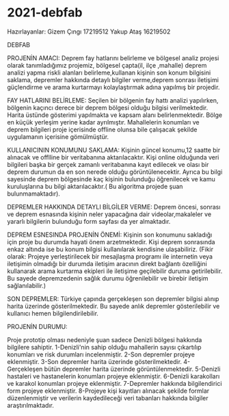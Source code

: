 # 2021-debfab

Hazırlayanlar:
Gizem Çıngı 17219512
Yakup Ataş  16219502


DEBFAB

PROJENİN AMACI:
Deprem fay  hatlarını belirleme ve bölgesel analiz projesi olarak tanımladığımız projemiz, bölgesel çapta(il, ilçe ,mahalle) deprem analizi yapma riskli alanları belirleme,kullanan kişinin son konum bilgisini saklama, depremler hakkında detaylı bilgiler verme,deprem sonrası iletişimi güçlendirme ve arama kurtarmayı kolaylaştırmak adına yapılmış bir projedir.

  FAY HATLARINI BELİRLEME: 
Seçilen bir bölgenin fay hattı analizi yapılırken, bölgenin kaçıncı derece bir deprem bölgesi olduğu bilgisi verilmektedir. Harita üstünde gösterimi    yapılmakta ve kapsam alanı belirlenmektedir. Bölge en küçük yerleşim yerine kadar ayrılmıştır. Mahallelerin konumları ve deprem bilgileri proje içerisinde offline olunsa bile çalışacak şekilde uygulamanın içerisine gömülmüştür.

  KULLANICININ KONUMUNU SAKLAMA:
Kişinin güncel konumu,12 saatte bir alınacak ve offlline bir veritabanına aktarılacaktır. Kişi online olduğunda veri bilgileri başka bir gerçek zamanlı veritabanına kayıt edilecek ve olası bir deprem durumun da en son nerede olduğu görüntülenecektir. Ayrıca bu bilgi sayesinde deprem bölgesinde kaç kişinin bulunduğu öğrenilecek ve kamu kuruluşlarına bu bilgi aktarılacaktır.( Bu algoritma projede şuan bulunmamaktadır).

  DEPREMLER HAKKINDA DETAYLI BİLGİLER VERME:
Deprem öncesi, sonrası ve deprem esnasında kişinin neler yapacağına dair videolar,makaleler ve yararlı bilgilerin bulunduğu  form sayfası da yer almaktadır.

  DEPREM ESNESINDA PROJENİN ÖNEMİ:
Kişinin son konumunu sakladığı için proje bu durumda hayati önem arzetmektedir. Kişi deprem sonrasında enkaz altında ise bu konum bilgisi kullanılarak kendisine ulaşabiliriz.
(Fikir olarak: Projeye yerleştirilecek bir mesajlaşma programı ile internetin veya iletişimin olmadığı bir durumda iletişim aracının direkt bağlantı özelliğini kullanarak arama kurtarma ekipleri ile iletişime geçilebilir duruma getirilebilir. Bu sayede depremzedenin sağlık durumu öğrenilebilir ve birebir iletişim sağlanılabilir.)


SON DEPREMLER: 
Türkiye çapında gerçekleşen son depremler bilgisi alınıp harita üzerinde gösterilmektedir. Bu sayede anlık depremler gösterilebilir ve kullanıcı hemen bilgilendirilebilir.

PROJENİN DURUMU:

Proje prototip olması nedeniyle şuan sadece Denizli bölgesi hakkında bilgilere sahiptir.
1-Denizli'nin sahip olduğu mahallerin sayısı çıkartılıp konumları ve risk durumları incelenmiştir.
2-Son depremler projeye eklenmiştir.
3-Son depremler harita üzerinde gösterilmektedir.
4-Gerçekleşen bütün depremler harita üzerinde görüntülenmektedir.
5-Denizli hastaleri ve hastanelerin konumları projeye eklenmiştir.
6-Denizli karakolları ve karakol konumları projeye eklenmiştir.
7-Depremler hakkında bilgilendirici form projeye eklenmiştir.
8-Projeye kişi kayıtları alınacak şekilde formlar düzenlenmiştir ve verilerin kaydedileceği veri tabanları hakkında bilgiler araştırılmaktadır.





